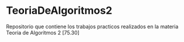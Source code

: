 # TeoriaDeAlgoritmos2
Repositorio que contiene los trabajos practicos realizados en la materia Teoria de Algoritmos 2 [75.30]
